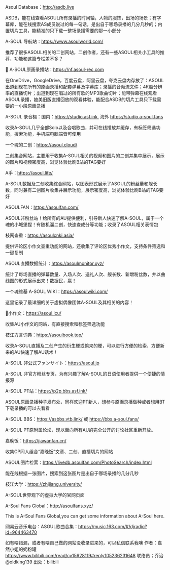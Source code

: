 Asoul Database：http://asdb.live

ASDB，能在线查看ASOUL所有录播的时间轴，人物的服饰，出场的场景；有字幕库，能在线搜索AS成员说过的每一句话，是出自于哪场录播的几分几秒的；内置切片工具，能精准的只下载一整场录播需要的那一小部分


A-SOUL 导航站：https://www.asoulworld.com/

推荐了很多ASOUL相关的二创网站，二创作者，还有一些ASOUL相关小工具的推荐，功能和这篇专栏差不多？


📂 A-SOUL原画录播站：https://nf.asoul-rec.com

在OneDrive，GoogleDrive，百度云盘，阿里云盘，夸克云盘内存放了：ASOUL出道到现在所有的原画录播和配套弹幕及字幕库；录播的音频流文件；4K超分辨率的直播切片；出道到现在唱过的所有歌的MP3歌曲切片；能带弹幕在线观看ASOUL录播，媲美旧版直播回放的观看体验，能配合ASDB的切片工具只下载需要的一小段原画录播


A-SOUL 录音棚：国内：https://studio.asf.ink   海外   https://studio.a-soul.fans

收录A-SOUL几乎全部Solo以及合唱歌曲，并可在线播放并缓存，有标签筛选功能，搜索功能，手机端电脑端皆可使用


一个魂的二创：https://asoul.cloud/

二创集合网站，主要用于收集A-SOUL相关的视频和图片的二创并集中展示，展示的图片和视频密度高，浏览体验比刷B站的TAG要好


A手：https://asoul.life/

A-SOUL数据及二创收集综合网站，以图表形式展示了ASOUL的粉丝量和舰长数，同时兼有二创图片收集并展示功能，展示密度高，浏览体验比刷B站的TAG要好


ASOULFAN：https://asoulfan.com/

ASOUL非粉丝站！给所有的AU提供便利，引导新人快速了解A-SOUL，属于一个魂的小城堡捏！有随机溜二创，快速查成分等功能；收录了ASOUL相关表情包


枝网查重：https://asoulcnki.asia/

提供评论区小作文查重功能的网站，还收集了评论区优秀小作文，支持条件筛选和一键复制


ASOUL直播数据统计：https://asoulmonitor.xyz/

统计了每场直播的弹幕数量、入场人次、送礼人次、舰长数、新增粉丝数，并以曲线图的形式展示出来！数据民，赢！


一个魂维基 A-SOUL WIKI：https://asoulwiki.com/

这里记录了最详细的关于虚拟偶像团体A-SOUL及其相关的内容！


🍬小作文：https://asoul.icu/

收集AU小作文的网站，有直接搜索和标签筛选功能


枝江方言词典：https://asoulbook.top/

收录A-SOUL直播及二创产生的衍生梗或偷来的梗，可以进行方便的检索，方便新来的AU快速了解AU话术！


A-SOUL 非公式ファンサイト：https://asoul.jp

A-SOUL 非官方粉丝专页，为有兴趣了解A-SOUL的日语使用者提供一个便捷的情报源


A-SOUL PT站：https://p2p.bbs.asf.ink/

ASOUL原画录播种子发布处，同样欢迎PT新人，想参与原画录播做种或者想用BT下载录播的可以去看看


A-SOUL BBS：https://asbbs.vtb.link/ 或 https://bbs.a-soul.fans/

A-SOUL PT原附属论坛，现以面向所有AU的完全公开的讨论社区重新开放。


嘉晚饭：https://jiawanfan.cn/

收集CP同人组合“嘉晚饭”文章、二创、直播切片的网站


ASOUL图片检索：https://livedb.asoulfan.com/PhotoSearch/index.html

能在线根据一张图片，搜索到这张图片是出自于哪场录播的几分几秒


枝江大学：https://zhijiang.university/

A-SOUL世界观下的虚拟大学的官网页面


A-Soul Fans Global：http://asoulfans.xyz/

This is A-Soul Fans Global,you can get some information about A-Soul here.


网易云音乐电台：ASOUL歌曲合集：https://music.163.com/#/djradio?id=964463470


如有啥错漏，或者有啥自己做的网站没收录进来的，可以私信联系我噢 作者：嘉然小姐的奶粉罐 https://www.bilibili.com/read/cv15628119#reply105236231648 联络员；乔治@oldking139 出处：bilibili 
